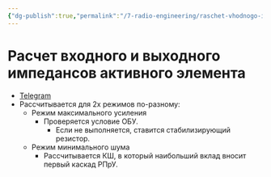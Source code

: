 ```yaml
---
{"dg-publish":true,"permalink":"/7-radio-engineering/raschet-vhodnogo-i-vyhodnogo-impedansov-aktivnogo-elementa/","title":"Расчет входного и выходного импедансов активного элемента"}
---
```



# Расчет входного и выходного импедансов активного элемента

- [Telegram](https://t.me/c/1837471271/6/190)
- Рассчитывается для 2х режимов по-разному:
	- Режим максимального усиления
		- Проверяется условие ОБУ.
			- Если не выполняется, ставится стабилизирующий резистор.
	- Режим минимального шума
		- Рассчитывается КШ, в который наибольший вклад вносит первый каскад РПрУ.
